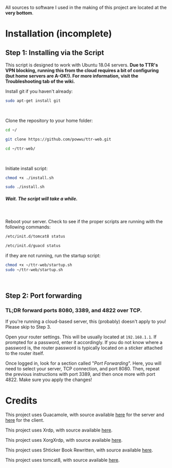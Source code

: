 All sources to software I used in the making of this project are located at the **very bottom**.
#    Installation (incomplete)
##    Step 1: Installing via the Script
This script is designed to work with Ubuntu 18.04 servers. **Due to TTR's VPN blocking, running this from the cloud requires a bit of configuring (but home servers are A-OK!). For more information, visit the Troubleshooting tab of the wiki.**

Install git if you haven't already:
```bash
sudo apt-get install git
```
⠀

Clone the repository to your home folder:
```bash
cd ~/
```
```bash
git clone https://github.com/powwu/ttr-web.git
```
```bash
cd ~/ttr-web/
```
⠀

Initiate install script:
```bash 
chmod +x ./install.sh
```
```bash
sudo ./install.sh
```
##### Wait. The script will take a while.


⠀

Reboot your server. Check to see if the proper scripts are running with the following commands:
```bash
/etc/init.d/tomcat8 status
```
```bash
/etc/init.d/guacd status
```

if they are not running, run the startup script:
```bash
chmod +x ~/ttr-web/startup.sh
sudo ~/ttr-web/startup.sh
```
⠀

##    Step 2: Port forwarding
### TL;DR forward ports 8080, 3389, and 4822 over TCP.

If you're running a cloud-based server, this (probably) doesn't apply to you! Please skip to Step 3.

Open your router settings. This will be usually located at `192.168.1.1`. If prompted for a password, enter it accordingly. If you do not know where a password is, the router password is typically located on a sticker attached to the router itself.

Once logged in, look for a section called "*Port Forwarding*". Here, you will need to select your server, TCP connection, and port 8080. Then, repeat the previous instructions with port 3389, and then once more with port 4822. Make sure you apply the changes!


# Credits

This project uses Guacamole, with source available [here](https://github.com/apache/guacamole-server) for the server and [here](https://github.com/apache/guacamole-client) for the client.

This project uses Xrdp, with source available [here](https://github.com/neutrinolabs/xrdp).

This project uses XorgXrdp, with source available [here](https://github.com/neutrinolabs/xorgxrdp).

This project uses Shticker Book Rewritten, with source available [here](https://github.com/madsciencecoder/Shticker-Book-Rewritten).

This project uses tomcat8, with source available [here](https://github.com/apache/tomcat).
